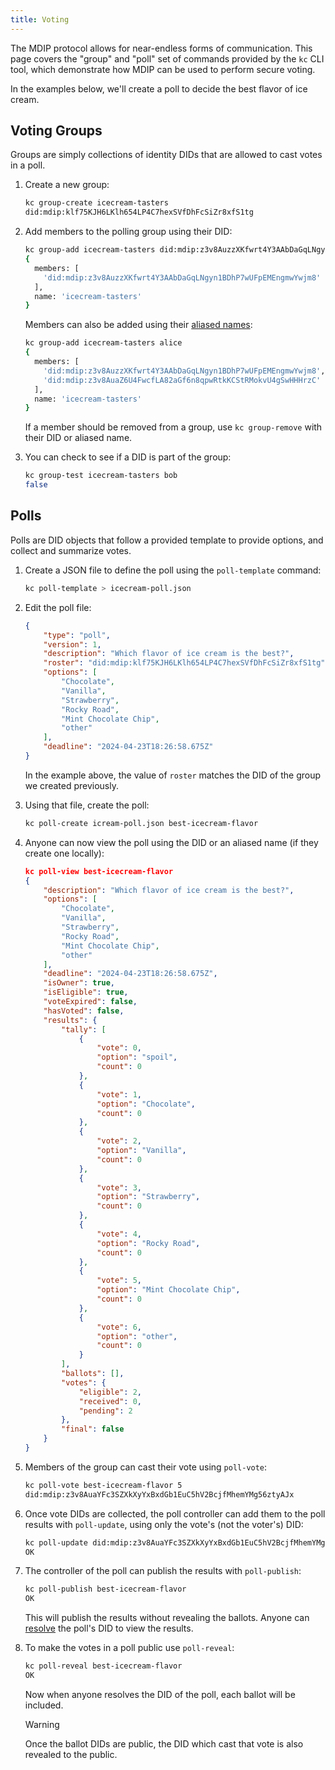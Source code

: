 ```yaml
---
title: Voting
---
```


The MDIP protocol allows for near-endless forms of communication. This page covers the "group" and "poll" set of commands provided by the `kc` CLI tool, which demonstrate how MDIP can be used to perform secure voting.

In the examples below, we'll create a poll to decide the best flavor of ice cream.

## Voting Groups

Groups are simply collections of identity DIDs that are allowed to cast votes in a poll.

1. Create a new group:

    ```sh
    kc group-create icecream-tasters
    did:mdip:klf75KJH6LKlh654LP4C7hexSVfDhFcSiZr8xfS1tg
    ```

1. Add members to the polling group using their DID:

    ```sh
    kc group-add icecream-tasters did:mdip:z3v8AuzzXKfwrt4Y3AAbDaGqLNgyn1BDhP7wUFpEMEngmwYwjm8
    {
      members: [
        'did:mdip:z3v8AuzzXKfwrt4Y3AAbDaGqLNgyn1BDhP7wUFpEMEngmwYwjm8'
      ],
      name: 'icecream-tasters'
    }
    ```

   Members can also be added using their [aliased names](./08-aliased-names.md):

    ```sh
    kc group-add icecream-tasters alice
    {
      members: [
        'did:mdip:z3v8AuzzXKfwrt4Y3AAbDaGqLNgyn1BDhP7wUFpEMEngmwYwjm8',
        'did:mdip:z3v8AuaZ6U4FwcfLA82aGf6n8qpwRtkKCStRMokvU4gSwHHHrzC'
      ],
      name: 'icecream-tasters'
    }
    ```

    If a member should be removed from a group, use `kc group-remove` with their DID or aliased name.

1. You can check to see if a DID is part of the group:

    ```sh
    kc group-test icecream-tasters bob
    false
    ```


## Polls

Polls are DID objects that follow a provided template to provide options, and collect and summarize votes.

1. Create a JSON file to define the poll using the `poll-template` command:

    ```sh
    kc poll-template > icecream-poll.json
    ```

1. Edit the poll file:

    ```json title="icecream-poll.json"
    {
        "type": "poll",
        "version": 1,
        "description": "Which flavor of ice cream is the best?",
        "roster": "did:mdip:klf75KJH6LKlh654LP4C7hexSVfDhFcSiZr8xfS1tg",
        "options": [
            "Chocolate",
            "Vanilla",
            "Strawberry",
            "Rocky Road",
            "Mint Chocolate Chip",
            "other"
        ],
        "deadline": "2024-04-23T18:26:58.675Z"
    }
    ```

    In the example above, the value of `roster` matches the DID of the group we created previously.

1. Using that file, create the poll:

    ```sh
    kc poll-create icream-poll.json best-icecream-flavor
    ```

1. Anyone can now view the poll using the DID or an aliased name (if they create one locally):

    ```json
    kc poll-view best-icecream-flavor
    {
        "description": "Which flavor of ice cream is the best?",
        "options": [
            "Chocolate",
            "Vanilla",
            "Strawberry",
            "Rocky Road",
            "Mint Chocolate Chip",
            "other"
        ],
        "deadline": "2024-04-23T18:26:58.675Z",
        "isOwner": true,
        "isEligible": true,
        "voteExpired": false,
        "hasVoted": false,
        "results": {
            "tally": [
                {
                    "vote": 0,
                    "option": "spoil",
                    "count": 0
                },
                {
                    "vote": 1,
                    "option": "Chocolate",
                    "count": 0
                },
                {
                    "vote": 2,
                    "option": "Vanilla",
                    "count": 0
                },
                {
                    "vote": 3,
                    "option": "Strawberry",
                    "count": 0
                },
                {
                    "vote": 4,
                    "option": "Rocky Road",
                    "count": 0
                },
                {
                    "vote": 5,
                    "option": "Mint Chocolate Chip",
                    "count": 0
                },
                {
                    "vote": 6,
                    "option": "other",
                    "count": 0
                }
            ],
            "ballots": [],
            "votes": {
                "eligible": 2,
                "received": 0,
                "pending": 2
            },
            "final": false
        }
    }
    ```

1. Members of the group can cast their vote using `poll-vote`:

    ```sh
    kc poll-vote best-icecream-flavor 5
    did:mdip:z3v8AuaYFc3SZXkXyYxBxdGb1EuC5hV2BcjfMhemYMg56ztyAJx
    ```

1. Once vote DIDs are collected, the poll controller can add them to the poll results with `poll-update`, using only the vote's (not the voter's) DID:

    ```sh
    kc poll-update did:mdip:z3v8AuaYFc3SZXkXyYxBxdGb1EuC5hV2BcjfMhemYMg56ztyAJx
    OK
    ```

1. The controller of the poll can publish the results with `poll-publish`:

    ```sh
    kc poll-publish best-icecream-flavor
    OK
    ```

    This will publish the results without revealing the ballots. Anyone can [resolve](./04-dids.md#resolving-a-did) the poll's DID to view the results.

1. To make the votes in a poll public use `poll-reveal`:

    ```sh
    kc poll-reveal best-icecream-flavor
    OK
    ```

    Now when anyone resolves the DID of the poll, each ballot will be included.

    > [!WARNING]
    > Once the ballot DIDs are public, the DID which cast that vote is also revealed to the public.
